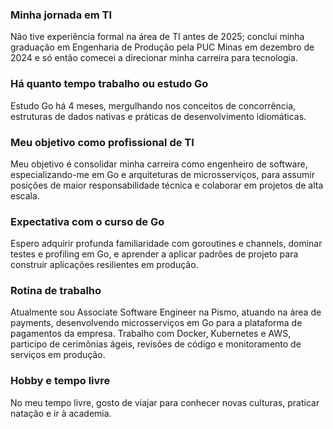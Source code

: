 
### Minha jornada em TI
Não tive experiência formal na área de TI antes de 2025; concluí minha graduação em Engenharia de Produção pela PUC Minas em dezembro de 2024 e só então comecei a direcionar minha carreira para tecnologia.

### Há quanto tempo trabalho ou estudo Go
Estudo Go há 4 meses, mergulhando nos conceitos de concorrência, estruturas de dados nativas e práticas de desenvolvimento idiomáticas.

### Meu objetivo como profissional de TI
Meu objetivo é consolidar minha carreira como engenheiro de software, especializando-me em Go e arquiteturas de microsserviços, para assumir posições de maior responsabilidade técnica e colaborar em projetos de alta escala.

### Expectativa com o curso de Go
Espero adquirir profunda familiaridade com goroutines e channels, dominar testes e profiling em Go, e aprender a aplicar padrões de projeto para construir aplicações resilientes em produção.

### Rotina de trabalho
Atualmente sou Associate Software Engineer na Pismo, atuando na área de payments, desenvolvendo microsserviços em Go para a plataforma de pagamentos da empresa. Trabalho com Docker, Kubernetes e AWS, participo de cerimônias ágeis, revisões de código e monitoramento de serviços em produção.

### Hobby e tempo livre
No meu tempo livre, gosto de viajar para conhecer novas culturas, praticar natação e ir à academia.


